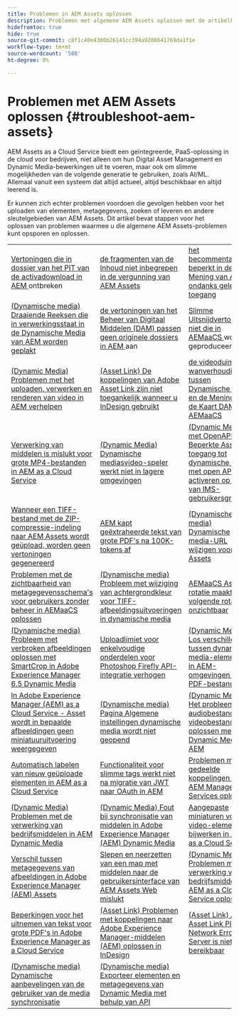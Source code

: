 ```yaml
---
title: Problemen in AEM Assets oplossen
description: Problemen met algemene AEM Assets oplossen met de artikelkoppelingen voor belangrijke AEM Assets s=areas, zoals uploads, metagegevens, zoeken, leveren enzovoort.
hidefromtoc: true
hide: true
source-git-commit: c8f1c40e4300b26141cc394a9208641769da1f1e
workflow-type: tm+mt
source-wordcount: '588'
ht-degree: 0%

---
```



# Problemen met AEM Assets oplossen {#troubleshoot-aem-assets}

AEM Assets as a Cloud Service biedt een geïntegreerde, PaaS-oplossing in de cloud voor bedrijven, niet alleen om hun Digital Asset Management en Dynamic Media-bewerkingen uit te voeren, maar ook om slimme mogelijkheden van de volgende generatie te gebruiken, zoals AI/ML. Allemaal vanuit een systeem dat altijd actueel, altijd beschikbaar en altijd leerend is.

Er kunnen zich echter problemen voordoen die gevolgen hebben voor het uploaden van elementen, metagegevens, zoeken of leveren en andere sleutelgebieden van AEM Assets. Dit artikel bevat stappen voor het oplossen van problemen waarmee u die algemene AEM Assets-problemen kunt opsporen en oplossen.

<table>
  <tbody>
  <tr>
    <td><a href="https://experienceleague.adobe.com/nl/docs/experience-cloud-kcs/kbarticles/ka-27140"> Vertoningen die in dossier van het PIT van de activadownload in AEM </a> ontbreken </td>
    <td><a href="https://experienceleague.adobe.com/nl/docs/experience-cloud-kcs/kbarticles/ka-26616"> de fragmenten van de Inhoud niet inbegrepen in de vergunning van AEM Assets </a> </td>
    <td><a href="https://experienceleague.adobe.com/nl/docs/experience-cloud-kcs/kbarticles/ka-26928"> het becommentariëren beperkt in de Mening van Assets ondanks gelezen toegang </a> </td> 
    </tr>
    <tr>
    <td><a href="https://experienceleague.adobe.com/nl/docs/experience-cloud-kcs/kbarticles/ka-26715"> (Dynamische media) Draaiende Reeksen die in verwerkingsstaat in de Dynamische Media van AEM worden geplakt </a> </td>
    <td><a href="https://experienceleague.adobe.com/nl/docs/experience-cloud-kcs/kbarticles/ka-26639"> de vertoningen van het Beheer van Digitaal Middelen (DAM) passen geen originele dossiers in AEM </a> aan </td>
    <td><a href="https://experienceleague.adobe.com/nl/docs/experience-cloud-kcs/kbarticles/ka-26873"> Slimme Uitsnijdvertoningen niet die in AEMaaCS </a> worden geproduceerd </td> 
    </tr>
    <tr>
    <td><a href="https://experienceleague.adobe.com/nl/docs/experience-cloud-kcs/kbarticles/ka-26533"> (Dynamic Media) Problemen met het uploaden, verwerken en renderen van video in AEM verhelpen </a> </td>
    <td><a href="https://experienceleague.adobe.com/nl/docs/experience-cloud-kcs/kbarticles/ka-26922"> (Asset Link) De koppelingen van Adobe Asset Link zijn niet toegankelijk wanneer u InDesign gebruikt </a> </td>
    <td><a href="https://experienceleague.adobe.com/nl/docs/experience-cloud-kcs/kbarticles/ka-26677"> de videoduimnagel wanverhouding tussen Dynamische Media en de Mening van de Kaart DAM in AEMaaCS </a> </td> 
    </tr>
    <tr>
  <td><a href="https://experienceleague.adobe.com/nl/docs/experience-cloud-kcs/kbarticles/ka-26610">Verwerking van middelen is mislukt voor grote MP4-bestanden in AEM as a Cloud Service</a></td>
  <td><a href="https://experienceleague.adobe.com/nl/docs/experience-cloud-kcs/kbarticles/ka-26871">(Dynamic Media) Dynamische mediasvideo-speler werkt niet in lagere omgevingen</a></td>
  <td><a href="https://experienceleague.adobe.com/nl/docs/experience-cloud-kcs/kbarticles/ka-26103">(Dynamic Media met OpenAPI) Beperkte Assets-toegang tot dynamische media met open API's activeren op basis van IMS-gebruikersgroepen</a></td>
</tr>
<tr>
  <td><a href="https://experienceleague.adobe.com/nl/docs/experience-cloud-kcs/kbarticles/ka-23916">Wanneer een TIFF-bestand met de ZIP-compressie-indeling naar AEM Assets wordt geüpload, worden geen vertoningen gegenereerd</a></td>
  <td><a href="https://experienceleague.adobe.com/nl/docs/experience-cloud-kcs/kbarticles/ka-26785">AEM kapt geëxtraheerde tekst van grote PDF's na 100K-tokens af</a></td>
  <td><a href="https://experienceleague.adobe.com/nl/docs/experience-cloud-kcs/kbarticles/ka-17628">(Dynamische media) Dynamische media-URL wijzigen voor DM Assets</a></td>
</tr>
<tr>
  <td><a href="https://experienceleague.adobe.com/nl/docs/experience-cloud-kcs/kbarticles/ka-26655">Problemen met de zichtbaarheid van metagegevensschema's voor gebruikers zonder beheer in AEMaaCS oplossen</a></td>
  <td><a href="https://experienceleague.adobe.com/nl/docs/experience-cloud-kcs/kbarticles/ka-26637">(Dynamische media) Probleem met wijziging van achtergrondkleur voor TIFF-afbeeldingsuitvoeringen in dynamische media</a></td>
  <td><a href="https://experienceleague.adobe.com/nl/docs/experience-cloud-kcs/kbarticles/ka-26528">AEMaaCS Asset-rotatie maakt volgende rotaties onzichtbaar</a></td>
</tr>
<tr>
  <td><a href="https://experienceleague.adobe.com/nl/docs/experience-cloud-kcs/kbarticles/ka-26367">(Dynamische media) Probleem met verbroken afbeeldingen oplossen met SmartCrop in Adobe Experience Manager 6.5 Dynamic Media</a></td>
  <td><a href="https://experienceleague.adobe.com/nl/docs/experience-cloud-kcs/kbarticles/ka-26450">Uploadlimiet voor enkelvoudige onderdelen voor Photoshop Firefly API-integratie verhogen</a></td>
  <td><a href="https://experienceleague.adobe.com/nl/docs/experience-cloud-kcs/kbarticles/ka-26461">(Dynamic Media) Los verschillen tussen dynamische media-elementen in AEM-omgevingen voor PDF-bestanden op</a></td>
</tr>
<tr>
  <td><a href="https://experienceleague.adobe.com/nl/docs/experience-cloud-kcs/kbarticles/ka-26233">In Adobe Experience Manager (AEM) as a Cloud Service - Asset wordt in bepaalde afbeeldingen geen miniatuuruitvoering weergegeven</a></td>
  <td><a href="https://experienceleague.adobe.com/nl/docs/experience-cloud-kcs/kbarticles/ka-25294">(Dynamische media) Pagina Algemene instellingen dynamische media wordt niet geopend</a></td>
  <td><a href="https://experienceleague.adobe.com/nl/docs/experience-cloud-kcs/kbarticles/ka-26197">(Dynamic Media) Het probleem van audiobestanden in videobestanden oplossen met Dynamic Media in AEM</a></td>
</tr>
<tr>
  <td><a href="https://experienceleague.adobe.com/nl/docs/experience-cloud-kcs/kbarticles/ka-25925">Automatisch labelen van nieuw geüploade elementen in AEM as a Cloud Service</a></td>
  <td><a href="https://experienceleague.adobe.com/nl/docs/experience-cloud-kcs/kbarticles/ka-25889">Functionaliteit voor slimme tags werkt niet na migratie van JWT naar OAuth in AEM</a></td>
  <td><a href="https://experienceleague.adobe.com/nl/docs/experience-cloud-kcs/kbarticles/ka-25903">Problemen met gedeelde koppelingen in AEM Managed Services oplossen</a></td>
</tr>
<tr>
  <td><a href="https://experienceleague.adobe.com/nl/docs/experience-cloud-kcs/kbarticles/ka-25607">(Dynamic Media) Problemen met de verwerking van bedrijfsmiddelen in AEM Dynamic Media</a></td>
  <td><a href="https://experienceleague.adobe.com/nl/docs/experience-cloud-kcs/kbarticles/ka-25885">(Dynamic Media) Fout bij synchronisatie van middelen in Adobe Experience Manager (AEM) Dynamic Media</a></td>
  <td><a href="https://experienceleague.adobe.com/nl/docs/experience-cloud-kcs/kbarticles/ka-25829">Aangepaste miniaturen voor video-elementen bijwerken in AEM as a Cloud Service</a></td>
</tr>
<tr>
  <td><a href="https://experienceleague.adobe.com/nl/docs/experience-cloud-kcs/kbarticles/ka-25828">Verschil tussen metagegevens van afbeeldingen in Adobe Experience Manager (AEM) Assets</a></td>
  <td><a href="https://experienceleague.adobe.com/nl/docs/experience-cloud-kcs/kbarticles/ka-21865">Slepen en neerzetten van een map met middelen naar de gebruikersinterface van AEM Assets Web mislukt</a></td>
  <td><a href="https://experienceleague.adobe.com/nl/docs/experience-cloud-kcs/kbarticles/ka-25525">(Dynamic Media) Problemen met de verwerking van bedrijfsmiddelen in AEM as a Cloud Service oplossen</a></td>
</tr>
<tr>
  <td><a href="https://experienceleague.adobe.com/nl/docs/experience-cloud-kcs/kbarticles/ka-25518">Beperkingen voor het uitnemen van tekst voor grote PDF's in Adobe Experience Manager as a Cloud Service</a></td>
  <td><a href="https://experienceleague.adobe.com/nl/docs/experience-cloud-kcs/kbarticles/ka-25562">(Asset Link) Problemen met koppelingen naar Adobe Experience Manager-middelen (AEM) oplossen in InDesign</a></td>
  <td><a href="https://experienceleague.adobe.com/nl/docs/experience-cloud-kcs/kbarticles/ka-25506">(Asset Link) Adobe Asset Link Plug-In Network Error: Server is niet bereikbaar</a></td>
</tr>
<tr>
  <td><a href="https://experienceleague.adobe.com/nl/docs/experience-cloud-kcs/kbarticles/ka-25471">(Dynamische media) Dynamische aanbevelingen van de gebruiker van de media synchronisatie</a></td>
  <td><a href="https://experienceleague.adobe.com/nl/docs/experience-cloud-kcs/kbarticles/ka-26902">(Dynamische media) Exporteer elementen en metagegevens van Dynamic Media met behulp van API</a></td>
  <td></td>
</tr>

</tbody>
  <table>


